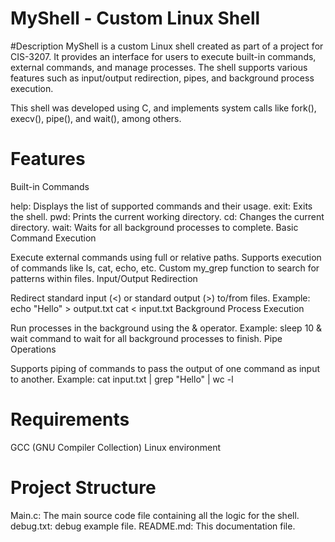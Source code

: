 # MyShell - Custom Linux Shell

#Description
MyShell is a custom Linux shell created as part of a project for CIS-3207. It provides an interface for users to execute built-in commands, external commands, and manage processes. The shell supports various features such as input/output redirection, pipes, and background process execution.

This shell was developed using C, and implements system calls like fork(), execv(), pipe(), and wait(), among others.

# Features
Built-in Commands

help: Displays the list of supported commands and their usage.
exit: Exits the shell.
pwd: Prints the current working directory.
cd: Changes the current directory.
wait: Waits for all background processes to complete.
Basic Command Execution

Execute external commands using full or relative paths.
Supports execution of commands like ls, cat, echo, etc.
Custom my_grep function to search for patterns within files.
Input/Output Redirection

Redirect standard input (<) or standard output (>) to/from files.
Example:
echo "Hello" > output.txt
cat < input.txt
Background Process Execution

Run processes in the background using the & operator.
Example:
sleep 10 &
wait command to wait for all background processes to finish.
Pipe Operations

Supports piping of commands to pass the output of one command as input to another.
Example:
cat input.txt | grep "Hello" | wc -l


# Requirements
GCC (GNU Compiler Collection)
Linux environment

# Project Structure
Main.c: The main source code file containing all the logic for the shell.
debug.txt: debug example file.
README.md: This documentation file.
